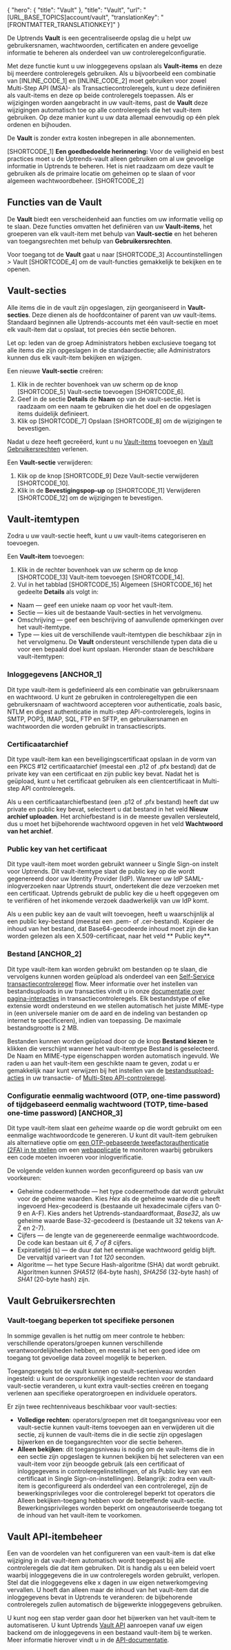 {
  "hero": {
    "title": "Vault"
  },
  "title": "Vault",
  "url": "[URL_BASE_TOPICS]account/vault",
  "translationKey": "[FRONTMATTER_TRANSLATIONKEY]"
}

De Uptrends **Vault** is een gecentraliseerde opslag die u helpt uw gebruikersnamen, wachtwoorden, certificaten en andere gevoelige informatie te beheren als onderdeel van uw controleregelconfiguratie.

Met deze functie kunt u uw inloggegevens opslaan als **Vault-items** en deze bij meerdere controleregels gebruiken. Als u bijvoorbeeld een combinatie van [INLINE_CODE_1] en [INLINE_CODE_2] moet gebruiken voor zowel Multi-Step API (MSA)- als Transactiecontroleregels, kunt u deze definiëren als vault-items en deze op beide controleregels toepassen. Als er wijzigingen worden aangebracht in uw vault-items, past de **Vault** deze wijzigingen automatisch toe op alle controleregels die het vault-item gebruiken. Op deze manier kunt u uw data allemaal eenvoudig op één plek ordenen en bijhouden.

De **Vault** is zonder extra kosten inbegrepen in alle abonnementen.

[SHORTCODE_1]
**Een goedbedoelde herinnering:** Voor de veiligheid en best practices moet u de Uptrends-vault alleen gebruiken om al uw gevoelige informatie in Uptrends te beheren. Het is niet raadzaam om deze vault te gebruiken als de primaire locatie om geheimen op te slaan of voor algemeen wachtwoordbeheer.
[SHORTCODE_2]

## Functies van de Vault

De **Vault** biedt een verscheidenheid aan functies om uw informatie veilig op te slaan. Deze functies omvatten het definiëren van uw **Vault-items**, het groeperen van elk vault-item met behulp van **Vault-sectie** en het beheren van toegangsrechten met behulp van **Gebruikersrechten**.

Voor toegang tot de **Vault** gaat u naar [SHORTCODE_3] Accountinstellingen > Vault [SHORTCODE_4] om de vault-functies gemakkelijk te bekijken en te openen.

## Vault-secties

Alle items die in de vault zijn opgeslagen, zijn georganiseerd in **Vault-secties**. Deze dienen als de hoofdcontainer of parent van uw vault-items. Standaard beginnen alle Uptrends-accounts met één vault-sectie en moet elk vault-item dat u opslaat, tot precies één sectie behoren. 

Let op: leden van de groep Administrators hebben exclusieve toegang tot alle items die zijn opgeslagen in de standaardsectie; alle Administrators kunnen dus elk vault-item bekijken en wijzigen. 

Een nieuwe **Vault-sectie** creëren:

1. Klik in de rechter bovenhoek van uw scherm op de knop [SHORTCODE_5] Vault-sectie toevoegen [SHORTCODE_6].
2. Geef in de sectie **Details** de **Naam** op van de vault-sectie. Het is raadzaam om een naam te gebruiken die het doel en de opgeslagen items duidelijk definieert.
3. Klik op [SHORTCODE_7] Opslaan [SHORTCODE_8] om de wijzigingen te bevestigen.

Nadat u deze heeft gecreëerd, kunt u nu [Vault-items]([LINK_URL_1]) toevoegen en [Vault Gebruikersrechten]([LINK_URL_2]) verlenen.

Een **Vault-sectie** verwijderen:

1. Klik op de knop [SHORTCODE_9] Deze Vault-sectie verwijderen [SHORTCODE_10].
2. Klik in de **Bevestigingspop-up** op [SHORTCODE_11] Verwijderen [SHORTCODE_12] om de wijzigingen te bevestigen.

## Vault-itemtypen

Zodra u uw vault-sectie heeft, kunt u uw vault-items categoriseren en toevoegen. 

Een **Vault-item** toevoegen:

1. Klik in de rechter bovenhoek van uw scherm op de knop [SHORTCODE_13] Vault-item toevoegen [SHORTCODE_14]. 
2. Vul in het tabblad [SHORTCODE_15] Algemeen [SHORTCODE_16] het gedeelte **Details** als volgt in:

- Naam — geef een unieke naam op voor het vault-item.
- Sectie — kies uit de bestaande Vault-secties in het vervolgmenu.
- Omschrijving — geef een beschrijving of aanvullende opmerkingen over het vault-itemtype.
- Type — kies uit de verschillende vault-itemtypen die beschikbaar zijn in het vervolgmenu. De **Vault** ondersteunt verschillende typen data die u voor een bepaald doel kunt opslaan. Hieronder staan de beschikbare vault-itemtypen:

### Inloggegevens [ANCHOR_1]

Dit type vault-item is gedefinieerd als een combinatie van gebruikersnaam en wachtwoord. U kunt ze gebruiken in controleregeltypen die een gebruikersnaam of wachtwoord accepteren voor authenticatie, zoals basic, NTLM en digest authenticatie in multi-step API-controleregels, logins in SMTP, POP3, IMAP, SQL, FTP en SFTP, en gebruikersnamen en wachtwoorden die worden gebruikt in transactiescripts.

### Certificaatarchief

Dit type vault-item kan een beveiligingscertificaat opslaan in de vorm van een PKCS \#12 certificaatarchief (meestal een .p12 of .pfx bestand) dat de private key van een certificaat en zijn public key bevat. Nadat het is geüpload, kunt u het certificaat gebruiken als een clientcertificaat in Multi-step API controleregels.

Als u een certificaatarchiefbestand (een .p12 of .pfx bestand) heeft dat uw private en public key bevat, selecteert u dat bestand in het veld **Nieuw archief uploaden**. Het archiefbestand is in de meeste gevallen versleuteld, dus u moet het bijbehorende wachtwoord opgeven in het veld **Wachtwoord van het archief**.

### Public key van het certificaat

Dit type vault-item moet worden gebruikt wanneer u Single Sign-on instelt voor Uptrends. Dit vault-itemtype slaat de public key op die wordt gegenereerd door uw Identity Provider (IdP). Wanneer uw IdP SAML-inlogverzoeken naar Uptrends stuurt, ondertekent die deze verzoeken met een certificaat. Uptrends gebruikt de public key die u heeft opgegeven om te verifiëren of het inkomende verzoek daadwerkelijk van uw IdP komt.

Als u een public key aan de vault wilt toevoegen, heeft u waarschijnlijk al een public key-bestand (meestal een .pem- of .cer-bestand). Kopieer de inhoud van het bestand, dat Base64-gecodeerde inhoud moet zijn die kan worden gelezen als een X.509-certificaat, naar het veld ** Public key**.

### Bestand [ANCHOR_2]

Dit type vault-item kan worden gebruikt om bestanden op te slaan, die vervolgens kunnen worden geüpload als onderdeel van een [Self-Service transactiecontroleregel]([LINK_URL_3]) flow. Meer informatie over het instellen van bestandsuploads in uw transacties vindt u in onze [documentatie over pagina-interacties]([LINK_URL_4]) in transactiecontroleregels. Elk bestandstype of elke extensie wordt ondersteund en we stellen automatisch het juiste MIME-type in (een universele manier om de aard en de indeling van bestanden op internet te specificeren), indien van toepassing. De maximale bestandsgrootte is 2 MB.

Bestanden kunnen worden geüpload door op de knop **Bestand kiezen** te klikken die verschijnt wanneer het vault-itemtype Bestand is geselecteerd. De Naam en MIME-type eigenschappen worden automatisch ingevuld. We raden u aan het vault-item een geschikte naam te geven, zodat u er gemakkelijk naar kunt verwijzen bij het instellen van de [bestandsupload-acties]([LINK_URL_5]) in uw transactie- of [Multi-Step API-controleregel]([LINK_URL_6]).

### Configuratie eenmalig wachtwoord (OTP, one-time password) of tijdgebaseerd eenmalig wachtwoord (TOTP, time-based one-time password) [ANCHOR_3]

Dit type vault-item slaat een *geheime* waarde op die wordt gebruikt om een eenmalige wachtwoordcode te genereren. U kunt dit vault-item gebruiken als alternatieve optie om [een OTP-gebaseerde tweefactorauthenticatie (2FA) in te stellen]([LINK_URL_7]) om een [webapplicatie]([LINK_URL_8]) te monitoren waarbij gebruikers een code moeten invoeren voor inlogverificatie.

De volgende velden kunnen worden geconfigureerd op basis van uw voorkeuren:

- Geheime codeermethode — het type codeermethode dat wordt gebruikt voor de geheime waarden. Kies *Hex* als de geheime waarde die u heeft ingevoerd Hex-gecodeerd is (bestaande uit hexadecimale cijfers van 0-9 en A-F). Kies anders het Uptrends-standaardformaat, *Base32*, als uw geheime waarde Base-32-gecodeerd is (bestaande uit 32 tekens van A-Z en 2-7).
- Cijfers — de lengte van de gegenereerde eenmalige wachtwoordcode. De code kan bestaan uit *6, 7 of 8* cijfers.
- Expiratietijd (s) — de duur dat het eenmalige wachtwoord geldig blijft. De vervaltijd varieert van *1 tot 120* seconden.
- Algoritme — het type Secure Hash-algoritme (SHA) dat wordt gebruikt. Algoritmen kunnen *SHA512* (64-byte hash), *SHA256* (32-byte hash) of *SHA1* (20-byte hash) zijn.

## Vault Gebruikersrechten

### Vault-toegang beperken tot specifieke personen
In sommige gevallen is het nuttig om meer controle te hebben: verschillende operators/groepen kunnen verschillende verantwoordelijkheden hebben, en meestal is het een goed idee om toegang tot gevoelige data zoveel mogelijk te beperken.

Toegangsregels tot de vault kunnen op vault-sectieniveau worden ingesteld: u kunt de oorspronkelijk ingestelde rechten voor de standaard vault-sectie veranderen, u kunt extra vault-secties creëren en toegang verlenen aan specifieke operatorgroepen en individuele operators. 

Er zijn twee rechtenniveaus beschikbaar voor vault-secties:

-   **Volledige rechten**: operators/groepen met dit toegangsniveau voor een vault-sectie kunnen vault-items toevoegen aan en verwijderen uit die sectie, zij kunnen de vault-items die in die sectie zijn opgeslagen bijwerken en de toegangsrechten voor die sectie beheren.
-   **Alleen bekijken**: dit toegangsniveau is nodig om de vault-items die in een sectie zijn opgeslagen te kunnen bekijken bij het selecteren van een vault-item voor zijn beoogde gebruik (als een certificaat of inloggegevens in controleregelinstellingen, of als Public key van een certificaat in Single Sign-on-instellingen). Belangrijk: zodra een vault-item is geconfigureerd als onderdeel van een controleregel, zijn de bewerkingsprivileges voor die controleregel beperkt tot operators die Alleen bekijken-toegang hebben voor de betreffende vault-sectie. Bewerkingsprivileges worden beperkt om ongeautoriseerde toegang tot de inhoud van het vault-item te voorkomen.

## Vault API-itembeheer

Een van de voordelen van het configureren van een vault-item is dat elke wijziging in dat vault-item automatisch wordt toegepast bij alle controleregels die dat item gebruiken. Dit is handig als u een beleid voert waarbij inloggegevens die in uw controleregels worden gebruikt, verlopen. Stel dat die inloggegevens elke x dagen in uw eigen netwerkomgeving vervallen. U hoeft dan alleen maar de inhoud van het vault-item dat die inloggegevens bevat in Uptrends te veranderen: de bijbehorende controleregels zullen automatisch de bijgewerkte inloggegevens gebruiken.  
  
U kunt nog een stap verder gaan door het bijwerken van het vault-item te automatiseren. U kunt Uptrends [Vault API]([LINK_URL_9]) aanroepen vanaf uw eigen backend om de inloggegevens in een bestaand vault-item bij te werken. Meer informatie hierover vindt u in de [API-documentatie]([LINK_URL_10]).
